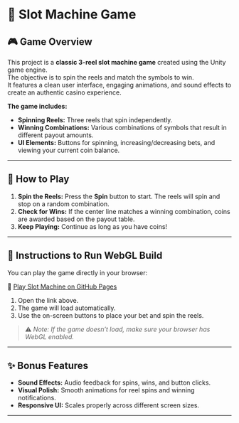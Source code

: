 # 🎰 Slot Machine Game

## 🎮 Game Overview  
This project is a **classic 3-reel slot machine game** created using the Unity game engine.  
The objective is to spin the reels and match the symbols to win.  
It features a clean user interface, engaging animations, and sound effects to create an authentic casino experience.  

**The game includes:**  
- **Spinning Reels:** Three reels that spin independently.  
- **Winning Combinations:** Various combinations of symbols that result in different payout amounts.   
- **UI Elements:** Buttons for spinning, increasing/decreasing bets, and viewing your current coin balance.  

---

## 📖 How to Play  
1. **Spin the Reels:** Press the **Spin** button to start. The reels will spin and stop on a random combination.  
2. **Check for Wins:** If the center line matches a winning combination, coins are awarded based on the payout table.  
3. **Keep Playing:** Continue as long as you have coins!  

---

## 🚀 Instructions to Run WebGL Build  
You can play the game directly in your browser:  

🔗 [Play Slot Machine on GitHub Pages](https://ram22an.github.io/Slot_Machine/)  

1. Open the link above.  
2. The game will load automatically.  
3. Use the on-screen buttons to place your bet and spin the reels.  

> ⚠️ *Note: If the game doesn’t load, make sure your browser has WebGL enabled.*  

---

## ✨ Bonus Features  
- **Sound Effects:** Audio feedback for spins, wins, and button clicks.  
- **Visual Polish:** Smooth animations for reel spins and winning notifications.  
- **Responsive UI:** Scales properly across different screen sizes.  

---
